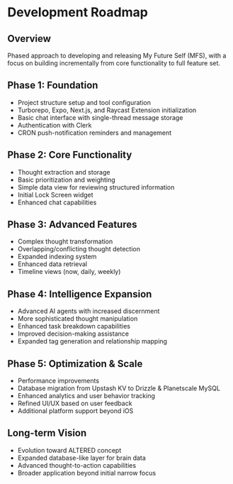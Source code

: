 # Development Roadmap

## Overview

Phased approach to developing and releasing My Future Self (MFS), with a focus on building incrementally from core functionality to full feature set.

## Phase 1: Foundation

-   Project structure setup and tool configuration
-   Turborepo, Expo, Next.js, and Raycast Extension initialization
-   Basic chat interface with single-thread message storage
-   Authentication with Clerk
-   CRON push-notification reminders and management

## Phase 2: Core Functionality

-   Thought extraction and storage
-   Basic prioritization and weighting
-   Simple data view for reviewing structured information
-   Initial Lock Screen widget
-   Enhanced chat capabilities

## Phase 3: Advanced Features

-   Complex thought transformation
-   Overlapping/conflicting thought detection
-   Expanded indexing system
-   Enhanced data retrieval
-   Timeline views (now, daily, weekly)

## Phase 4: Intelligence Expansion

-   Advanced AI agents with increased discernment
-   More sophisticated thought manipulation
-   Enhanced task breakdown capabilities
-   Improved decision-making assistance
-   Expanded tag generation and relationship mapping

## Phase 5: Optimization & Scale

-   Performance improvements
-   Database migration from Upstash KV to Drizzle & Planetscale MySQL
-   Enhanced analytics and user behavior tracking
-   Refined UI/UX based on user feedback
-   Additional platform support beyond iOS

## Long-term Vision

-   Evolution toward ALTERED concept
-   Expanded database-like layer for brain data
-   Advanced thought-to-action capabilities
-   Broader application beyond initial narrow focus
